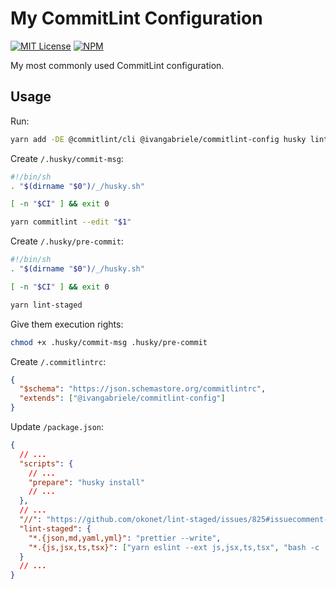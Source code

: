 # My CommitLint Configuration

[![MIT License](https://img.shields.io/github/license/ivangabriele/commitlint-config?style=for-the-badge)](https://github.com/ivangabriele/commitlint-config/blob/main/LICENSE)
[![NPM](https://img.shields.io/npm/v/@ivangabriele/commitlint-config?style=for-the-badge)](https://www.npmjs.com/package/@ivangabriele/commitlint-config)

My most commonly used CommitLint configuration.

## Usage

Run:

```sh
yarn add -DE @commitlint/cli @ivangabriele/commitlint-config husky lint-staged
```

Create `/.husky/commit-msg`:

```sh
#!/bin/sh
. "$(dirname "$0")/_/husky.sh"

[ -n "$CI" ] && exit 0

yarn commitlint --edit "$1"
```

Create `/.husky/pre-commit`:

```sh
#!/bin/sh
. "$(dirname "$0")/_/husky.sh"

[ -n "$CI" ] && exit 0

yarn lint-staged
```

Give them execution rights:

```sh
chmod +x .husky/commit-msg .husky/pre-commit
```

Create `/.commitlintrc`:

```json
{
  "$schema": "https://json.schemastore.org/commitlintrc",
  "extends": ["@ivangabriele/commitlint-config"]
}
```

Update `/package.json`:

```json
{
  // ...
  "scripts": {
    // ...
    "prepare": "husky install"
    // ...
  },
  // ...
  "//": "https://github.com/okonet/lint-staged/issues/825#issuecomment-674575655",
  "lint-staged": {
    "*.{json,md,yaml,yml}": "prettier --write",
    "*.{js,jsx,ts,tsx}": ["yarn eslint --ext js,jsx,ts,tsx", "bash -c 'yarn test:type'"]
  }
  // ...
}
```
